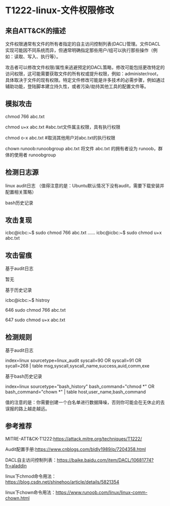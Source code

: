 # T1222-linux-文件权限修改

## 来自ATT&CK的描述

文件权限通常有文件的所有者指定的自主访问控制列表(DACL)管理。文件DACL实现可能因不同系统而异，但通常明确指定那些用户/组可以执行那些操作（例如：读取、写入、执行等）。

攻击者可以修改文件权限/属性来逃避预定的DACL策略，修改可能包括更改特定的访问权限，这可能需要获取文件的所有权或提升权限，例如：administer/root，具体取决于文件的现有权限。特定文件修改可能是许多技术的必需步骤，例如通过辅助功能，登陆脚本建立持久性，或者污染/劫持其他工具的配置文件等。

## 模拟攻击

chmod 766 abc.txt   

chmod  u+x abc.txt  #abc.txt文件属主权限，具有执行权限

chmod  o-x abc.txt   #取消其他用户对abc.txt的执行权限

chown runoob:runoobgroup abc.txt  将文件 abc.txt 的拥有者设为 runoob，群体的使用者 runoobgroup

## 检测日志源

linux audit日志 （值得注意的是：Ubuntu默认情况下没有audit，需要下载安装并配置相关策略）

bash历史记录

## 攻击复现

icbc@icbc:~$ sudo chmod 766 abc.txt 
......
icbc@icbc:~$ sudo chmod u+x abc.txt 

## 攻击留痕

基于audit日志

暂无

基于历史记录

 icbc@icbc:~$ histroy

  646  sudo chmod 766 abc.txt 

  647  sudo chmod u+x abc.txt 

## 检测规则

基于audit日志

index=linux sourcetype=linux_audit syscall=90 OR syscall=91 OR sycall=268 | table msg,syscall,syscall_name,success,auid,comm,exe

基于bash历史记录

index=linux sourcetype="bash_history" bash_command="chmod *" OR bash_command="chown *" | table host,user_name,bash_command

值的注意的是：你需要创建一个白名单进行数据降噪，否则你可能会在无休止的去误报的路上越走越远。

## 参考推荐

MITRE-ATT&CK-T1222:https://attack.mitre.org/techniques/T1222/

Audit配置手册:https://www.cnblogs.com/bldly1989/p/7204358.html

DACL自主访问控制列表：https://baike.baidu.com/item/DACL/10681774?fr=aladdin

linux下chmod命令用法：https://blog.csdn.net/shinehoo/article/details/5821354

linux下chown命令用法：https://www.runoob.com/linux/linux-comm-chown.html

